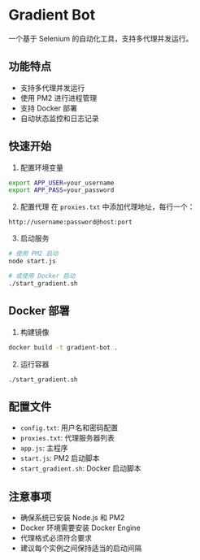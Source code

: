 # Gradient Bot

一个基于 Selenium 的自动化工具，支持多代理并发运行。

## 功能特点

- 支持多代理并发运行
- 使用 PM2 进行进程管理
- 支持 Docker 部署
- 自动状态监控和日志记录

## 快速开始

1. 配置环境变量
```bash
export APP_USER=your_username
export APP_PASS=your_password
```

2. 配置代理
在 `proxies.txt` 中添加代理地址，每行一个：
```
http://username:password@host:port
```

3. 启动服务
```bash
# 使用 PM2 启动
node start.js

# 或使用 Docker 启动
./start_gradient.sh
```

## Docker 部署

1. 构建镜像
```bash
docker build -t gradient-bot .
```

2. 运行容器
```bash
./start_gradient.sh
```

## 配置文件

- `config.txt`: 用户名和密码配置
- `proxies.txt`: 代理服务器列表
- `app.js`: 主程序
- `start.js`: PM2 启动脚本
- `start_gradient.sh`: Docker 启动脚本

## 注意事项

- 确保系统已安装 Node.js 和 PM2
- Docker 环境需要安装 Docker Engine
- 代理格式必须符合要求
- 建议每个实例之间保持适当的启动间隔
